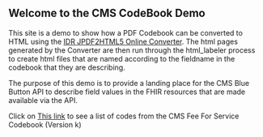 ## Welcome to the CMS CodeBook Demo

This site is a demo to show how a PDF Codebook can be converted to HTML using the [IDR JPDF2HTML5 Online Converter](https://www.idrsolutions.com/online-pdf-to-html5-converter/). The html pages generated by the Converter are then run through the html_labeler process to create html files that are named according to the fieldname in the codebook that they are describing.

The purpose of this demo is to provide a landing place for the CMS Blue Button API to describe field values in the FHIR resources that are made available via the API.



Click on [This link](./content/codes/index.html) to see a list of codes from
the CMS Fee For Service Codebook (Version k)
